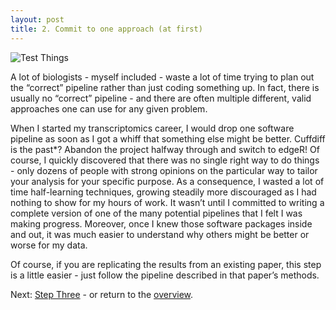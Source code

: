 ```yaml
---
layout: post
title: 2. Commit to one approach (at first)
---
```


![Test Things]('https://giphy.com/gifs/vhs-test-Zp3dDTwtkKKU8?fbclid=IwAR2DZNs6m3XHWsyUsBIxniIRZsqnDG8MWW7c45CjsWLlUoOXV-WJktCfZrc')

A lot of biologists - myself included - waste a lot of time trying to plan out the “correct” pipeline rather than just coding something up. In fact, there is usually no “correct” pipeline - and there are often multiple different, valid approaches one can use for any given problem.

When I started my transcriptomics career, I would drop one software pipeline as soon as I got a whiff that something else might be better. Cuffdiff is the past*? Abandon the project halfway through and switch to edgeR! Of course, I quickly discovered that there was no single right way to do things - only dozens of people with strong opinions on the particular way to tailor your analysis for your specific purpose. As a consequence, I wasted a lot of time half-learning techniques, growing steadily more discouraged as I had nothing to show for my hours of work. It wasn’t until I committed to writing a complete version of one of the many potential pipelines that I felt I was making progress. Moreover, once I knew those software packages inside and out, it was much easier to understand why others might be better or worse for my data.

Of course, if you are replicating the results from an existing paper, this step is a little easier - just follow the pipeline described in that paper’s methods.

Next: [Step Three](https://kmuench.github.io/2020/03/18/step-3/) - or return to the [overview](https://kmuench.github.io/2020/03/18/ten-steps-to-bioinf/).
